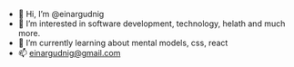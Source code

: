 - 👋 Hi, I’m @einargudnig
- 👀 I’m interested in software development, technology, helath and much more.
- 🌱 I’m currently learning about mental models, css, react
- 📫 einargudnig@gmail.com

<!---
einargudnig/einargudnig is a ✨ special ✨ repository because its `README.md` (this file) appears on your GitHub profile.
You can click the Preview link to take a look at your changes.
--->
